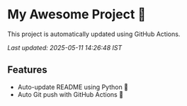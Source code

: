 # My Awesome Project 🚀

This project is automatically updated using GitHub Actions.

_Last updated: 2025-05-11 14:26:48 IST_

## Features
- Auto-update README using Python 🐍
- Auto Git push with GitHub Actions 🤖

